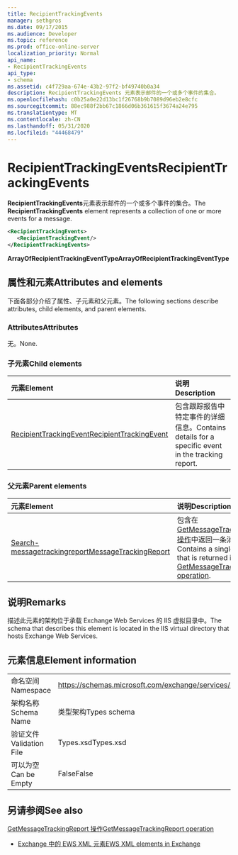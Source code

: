 ```yaml
---
title: RecipientTrackingEvents
manager: sethgros
ms.date: 09/17/2015
ms.audience: Developer
ms.topic: reference
ms.prod: office-online-server
localization_priority: Normal
api_name:
- RecipientTrackingEvents
api_type:
- schema
ms.assetid: c4f729aa-674e-43b2-97f2-bf49740b0a34
description: RecipientTrackingEvents 元素表示邮件的一个或多个事件的集合。
ms.openlocfilehash: c0b25a0e22d13bc1f26768b9b7089d96eb2e8cfc
ms.sourcegitcommit: 88ec988f2bb67c1866d06b361615f3674a24e795
ms.translationtype: MT
ms.contentlocale: zh-CN
ms.lasthandoff: 05/31/2020
ms.locfileid: "44468479"
---
```

# <a name="recipienttrackingevents"></a><span data-ttu-id="db106-103">RecipientTrackingEvents</span><span class="sxs-lookup"><span data-stu-id="db106-103">RecipientTrackingEvents</span></span>

<span data-ttu-id="db106-104">**RecipientTrackingEvents**元素表示邮件的一个或多个事件的集合。</span><span class="sxs-lookup"><span data-stu-id="db106-104">The **RecipientTrackingEvents** element represents a collection of one or more events for a message.</span></span> 
  
```XML
<RecipientTrackingEvents>
   <RecipientTrackingEvent/>
</RecipientTrackingEvents>
```

 <span data-ttu-id="db106-105">**ArrayOfRecipientTrackingEventType**</span><span class="sxs-lookup"><span data-stu-id="db106-105">**ArrayOfRecipientTrackingEventType**</span></span>
## <a name="attributes-and-elements"></a><span data-ttu-id="db106-106">属性和元素</span><span class="sxs-lookup"><span data-stu-id="db106-106">Attributes and elements</span></span>

<span data-ttu-id="db106-107">下面各部分介绍了属性、子元素和父元素。</span><span class="sxs-lookup"><span data-stu-id="db106-107">The following sections describe attributes, child elements, and parent elements.</span></span>
  
### <a name="attributes"></a><span data-ttu-id="db106-108">Attributes</span><span class="sxs-lookup"><span data-stu-id="db106-108">Attributes</span></span>

<span data-ttu-id="db106-109">无。</span><span class="sxs-lookup"><span data-stu-id="db106-109">None.</span></span>
  
### <a name="child-elements"></a><span data-ttu-id="db106-110">子元素</span><span class="sxs-lookup"><span data-stu-id="db106-110">Child elements</span></span>

|<span data-ttu-id="db106-111">**元素**</span><span class="sxs-lookup"><span data-stu-id="db106-111">**Element**</span></span>|<span data-ttu-id="db106-112">**说明**</span><span class="sxs-lookup"><span data-stu-id="db106-112">**Description**</span></span>|
|:-----|:-----|
|[<span data-ttu-id="db106-113">RecipientTrackingEvent</span><span class="sxs-lookup"><span data-stu-id="db106-113">RecipientTrackingEvent</span></span>](recipienttrackingevent.md) <br/> |<span data-ttu-id="db106-114">包含跟踪报告中特定事件的详细信息。</span><span class="sxs-lookup"><span data-stu-id="db106-114">Contains details for a specific event in the tracking report.</span></span>  <br/> |
   
### <a name="parent-elements"></a><span data-ttu-id="db106-115">父元素</span><span class="sxs-lookup"><span data-stu-id="db106-115">Parent elements</span></span>

|<span data-ttu-id="db106-116">**元素**</span><span class="sxs-lookup"><span data-stu-id="db106-116">**Element**</span></span>|<span data-ttu-id="db106-117">**说明**</span><span class="sxs-lookup"><span data-stu-id="db106-117">**Description**</span></span>|
|:-----|:-----|
|[<span data-ttu-id="db106-118">Search-messagetrackingreport</span><span class="sxs-lookup"><span data-stu-id="db106-118">MessageTrackingReport</span></span>](messagetrackingreport.md) <br/> |<span data-ttu-id="db106-119">包含在[GetMessageTrackingReport 操作](getmessagetrackingreport-operation.md)中返回一条消息。</span><span class="sxs-lookup"><span data-stu-id="db106-119">Contains a single message that is returned in a [GetMessageTrackingReport operation](getmessagetrackingreport-operation.md).</span></span>  <br/> |
   
## <a name="remarks"></a><span data-ttu-id="db106-120">说明</span><span class="sxs-lookup"><span data-stu-id="db106-120">Remarks</span></span>

<span data-ttu-id="db106-121">描述此元素的架构位于承载 Exchange Web Services 的 IIS 虚拟目录中。</span><span class="sxs-lookup"><span data-stu-id="db106-121">The schema that describes this element is located in the IIS virtual directory that hosts Exchange Web Services.</span></span>
  
## <a name="element-information"></a><span data-ttu-id="db106-122">元素信息</span><span class="sxs-lookup"><span data-stu-id="db106-122">Element information</span></span>

|||
|:-----|:-----|
|<span data-ttu-id="db106-123">命名空间</span><span class="sxs-lookup"><span data-stu-id="db106-123">Namespace</span></span>  <br/> |https://schemas.microsoft.com/exchange/services/2006/types  <br/> |
|<span data-ttu-id="db106-124">架构名称</span><span class="sxs-lookup"><span data-stu-id="db106-124">Schema Name</span></span>  <br/> |<span data-ttu-id="db106-125">类型架构</span><span class="sxs-lookup"><span data-stu-id="db106-125">Types schema</span></span>  <br/> |
|<span data-ttu-id="db106-126">验证文件</span><span class="sxs-lookup"><span data-stu-id="db106-126">Validation File</span></span>  <br/> |<span data-ttu-id="db106-127">Types.xsd</span><span class="sxs-lookup"><span data-stu-id="db106-127">Types.xsd</span></span>  <br/> |
|<span data-ttu-id="db106-128">可以为空</span><span class="sxs-lookup"><span data-stu-id="db106-128">Can be Empty</span></span>  <br/> |<span data-ttu-id="db106-129">False</span><span class="sxs-lookup"><span data-stu-id="db106-129">False</span></span>  <br/> |
   
## <a name="see-also"></a><span data-ttu-id="db106-130">另请参阅</span><span class="sxs-lookup"><span data-stu-id="db106-130">See also</span></span>



[<span data-ttu-id="db106-131">GetMessageTrackingReport 操作</span><span class="sxs-lookup"><span data-stu-id="db106-131">GetMessageTrackingReport operation</span></span>](getmessagetrackingreport-operation.md)


- [<span data-ttu-id="db106-132">Exchange 中的 EWS XML 元素</span><span class="sxs-lookup"><span data-stu-id="db106-132">EWS XML elements in Exchange</span></span>](ews-xml-elements-in-exchange.md)

